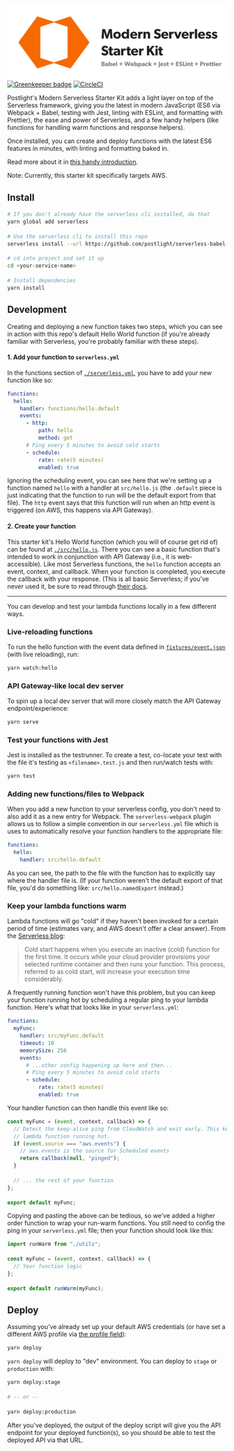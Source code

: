 ![logo](./logo.png)
[![Greenkeeper badge](https://badges.greenkeeper.io/postlight/serverless-babel-starter.svg)](https://greenkeeper.io/)
[![CircleCI](https://circleci.com/gh/postlight/serverless-babel-starter/tree/master.svg?style=svg)](https://circleci.com/gh/postlight/serverless-babel-starter/tree/master)

Postlight's Modern Serverless Starter Kit adds a light layer on top of the Serverless framework, giving you the latest in modern JavaScript (ES6 via Webpack + Babel, testing with Jest, linting with ESLint, and formatting with Prettier), the ease and power of Serverless, and a few handy helpers (like functions for handling warm functions and response helpers).

Once installed, you can create and deploy functions with the latest ES6 features in minutes, with linting and formatting baked in.

Read more about it in [this handy introduction](https://trackchanges.postlight.com/introducing-postlights-modern-serverless-starter-kit-53ebfbf4459f).

Note: Currently, this starter kit specifically targets AWS.

## Install

```bash
# If you don't already have the serverless cli installed, do that
yarn global add serverless

# Use the serverless cli to install this repo
serverless install --url https://github.com/postlight/serverless-babel-starter --name <your-service-name>

# cd into project and set it up
cd <your-service-name>

# Install dependencies
yarn install
```

## Development

Creating and deploying a new function takes two steps, which you can see in action with this repo's default Hello World function (if you're already familiar with Serverless, you're probably familiar with these steps).

#### 1. Add your function to `serverless.yml`

In the functions section of [`./serverless.yml`](./serverless.yml), you have to add your new function like so:

```yaml
functions:
  hello:
    handler: functions/hello.default
    events:
      - http:
          path: hello
          method: get
      # Ping every 5 minutes to avoid cold starts
      - schedule:
          rate: rate(5 minutes)
          enabled: true
```

Ignoring the scheduling event, you can see here that we're setting up a function named `hello` with a handler at `src/hello.js` (the `.default` piece is just indicating that the function to run will be the default export from that file). The `http` event says that this function will run when an http event is triggered (on AWS, this happens via API Gateway).

#### 2. Create your function

This starter kit's Hello World function (which you will of course get rid of) can be found at [`./src/hello.js`](./src/hello.js). There you can see a basic function that's intended to work in conjunction with API Gateway (i.e., it is web-accessible). Like most Serverless functions, the `hello` function accepts an event, context, and callback. When your function is completed, you execute the callback with your response. (This is all basic Serverless; if you've never used it, be sure to read through [their docs](https://serverless.com/framework/docs/).

---

You can develop and test your lambda functions locally in a few different ways.

### Live-reloading functions

To run the hello function with the event data defined in [`fixtures/event.json`](fixtures/event.json) (with live reloading), run:

```bash
yarn watch:hello
```

### API Gateway-like local dev server

To spin up a local dev server that will more closely match the API Gateway endpoint/experience:

```bash
yarn serve
```

### Test your functions with Jest

Jest is installed as the testrunner. To create a test, co-locate your test with the file it's testing
as `<filename>.test.js` and then run/watch tests with:

```bash
yarn test
```

### Adding new functions/files to Webpack

When you add a new function to your serverless config, you don't need to also add it as a new entry
for Webpack. The `serverless-webpack` plugin allows us to follow a simple convention in our `serverless.yml`
file which is uses to automatically resolve your function handlers to the appropriate file:

```yaml
functions:
  hello:
    handler: src/hello.default
```

As you can see, the path to the file with the function has to explicitly say where the handler
file is. (If your function weren't the default export of that file, you'd do something like:
`src/hello.namedExport` instead.)

### Keep your lambda functions warm

Lambda functions will go "cold" if they haven't been invoked for a certain period of time (estimates vary, and AWS doesn't offer a clear answer). From the [Serverless blog](https://serverless.com/blog/keep-your-lambdas-warm/):

> Cold start happens when you execute an inactive (cold) function for the first time. It occurs while your cloud provider provisions your selected runtime container and then runs your function. This process, referred to as cold start, will increase your execution time considerably.

A frequently running function won't have this problem, but you can keep your function running hot by scheduling a regular ping to your lambda function. Here's what that looks like in your `serverless.yml`:

```yaml
functions:
  myFunc:
    handler: src/myFunc.default
    timeout: 10
    memorySize: 256
    events:
      # ...other config happening up here and then...
      # Ping every 5 minutes to avoid cold starts
      - schedule:
          rate: rate(5 minutes)
          enabled: true
```

Your handler function can then handle this event like so:

```javascript
const myFunc = (event, context, callback) => {
  // Detect the keep-alive ping from CloudWatch and exit early. This keeps our
  // lambda function running hot.
  if (event.source === "aws.events") {
    // aws.events is the source for Scheduled events
    return callback(null, "pinged");
  }

  // ... the rest of your function
};

export default myFunc;
```

Copying and pasting the above can be tedious, so we've added a higher order function to wrap your run-warm functions. You still need to config the ping in your `serverless.yml` file; then your function should look like this:

```javascript
import runWarm from "./utils";

const myFunc = (event, context, callback) => {
  // Your function logic
};

export default runWarm(myFunc);
```

## Deploy

Assuming you've already set up your default AWS credentials (or have set a different AWS profile via [the profile field](serverless.yml#L25)):

```bash
yarn deploy
```

`yarn deploy` will deploy to "dev" environment. You can deploy to `stage` or `production`
with:

```bash
yarn deploy:stage

# -- or --

yarn deploy:production
```

After you've deployed, the output of the deploy script will give you the API endpoint
for your deployed function(s), so you should be able to test the deployed API via that URL.
